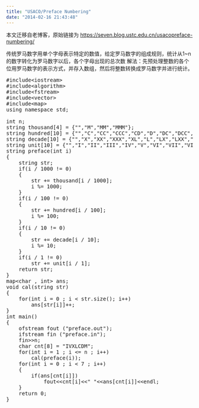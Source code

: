 ```yaml
---
title: "USACO/Preface Numbering"
date: "2014-02-16 21:43:48"
---
```


本文迁移自老博客，原始链接为 <https://seven.blog.ustc.edu.cn/usacopreface-numbering/>

传统罗马数字用单个字母表示特定的数值，给定罗马数字的组成规则，统计从1~n的数字转化为罗马数字以后，各个字母出现的总次数
解法：先预处理整数的各个位用罗马数字的表示方式，并存入数组，然后将整数转换成罗马数字并进行统计。
<pre class = "brush:[cpp]">
#include&lt;iostream&gt;
#include&lt;algorithm&gt;
#include&lt;fstream&gt;
#include&lt;vector&gt;
#include&lt;map&gt;
using namespace std;

int n;
string thousand[4] = {"","M","MM","MMM"};
string hundred[10] = {"","C","CC","CCC","CD","D","DC","DCC","DCCC","CM"};
string decade[10] = {"","X","XX","XXX","XL","L","LX","LXX","LXXX","XC"};
string unit[10] = {"","I","II","III","IV","V","VI","VII","VIII","IX"};
string preface(int i)
{
	string str;
	if(i / 1000 != 0)
	{
		str += thousand[i / 1000];
		i %= 1000;
	}
	if(i / 100 != 0)
	{
		str += hundred[i / 100];
		i %= 100;
	}
	if(i / 10 != 0)
	{
		str += decade[i / 10];
		i %= 10;
	}
	if(i / 1 != 0)
		str += unit[i / 1];
	return str;
}
map&lt;char , int&gt; ans;
void cal(string str)
{
	for(int i = 0 ; i < str.size(); i++)
		ans[str[i]]++;
}
int main()
{
	ofstream fout ("preface.out");
	ifstream fin ("preface.in");
	fin&gt;&gt;n;
	char cnt[8] = "IVXLCDM";
	for(int i = 1 ; i <= n ; i++)
		cal(preface(i));
	for(int i = 0 ; i < 7 ; i++)
	{
		if(ans[cnt[i]])
			fout&lt;&lt;cnt[i]&lt;&lt;" "&lt;&lt;ans[cnt[i]]&lt;&lt;endl;
	}
 	return 0;
}
</pre>
